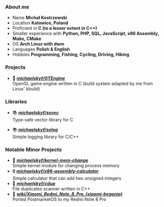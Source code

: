 ### About me

- Name **Michał Kostrzewski**
- Location **Katowice, Poland**
- Proficient in **C (to a lesser extent in C++)**
- Smaller experience with **Python, PHP, SQL, JavaScript, x86 Assembly, Make, CMake**
- OS **Arch Linux with dwm**
- Languages **Polish & English**
- Hobbies **Programming, Fishing, Cycling, Driving, Hiking**

### Projects

- 📘 [***michaelskyf/GTEngine***](https://github.com/michaelskyf/GTEngine) <br>
  OpenGL game engine written in C (build system adapted by me from Linux' kbuild)
  
### Libraries
- 📚 [***michaelskyf/sevec***](https://github.com/michaelskyf/sevec) <br>
  Type-safe vector library for C 

- 📚 [***michaelskyf/selog***](https://github.com/michaelskyf/selog) <br>
  Simple logging library for C/C++

### Notable Minor Projects
- 🐧 [***michaelskyf/kernel-mem-change***](https://github.com/michaelskyf/kernel-mem-change) <br>
  Simple kernel module for changing process memory
- 🖩 [***michaelskyf/x86-assembly-calculator***](https://github.com/michaelskyf/x86-assembly-calculator) <br>
  Simple calculator that can add two unsigned integers
- 📁 [***michaelskyf/cdup***](https://github.com/michaelskyf/cdup) <br>
  File duplicates scanner written in C++
- 📱 [***wiki/Xiaomi_Redmi_Note_8_Pro_(xiaomi-begonia)***](https://wiki.postmarketos.org/wiki/Xiaomi_Redmi_Note_8_Pro_(xiaomi-begonia)) <br>
  Ported PostmarketOS to my Redmi Note 8 Pro
